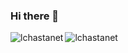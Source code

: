 ### Hi there 👋

<!--
**lchastanet/lchastanet** is a ✨ _special_ ✨ repository because its `README.md` (this file) appears on your GitHub profile.

Here are some ideas to get you started:

- 🔭 I’m currently working on ...
- 🌱 I’m currently learning ...
- 👯 I’m looking to collaborate on ...
- 🤔 I’m looking for help with ...
- 💬 Ask me about ...
- 📫 How to reach me: ...
- 😄 Pronouns: ...
- ⚡ Fun fact: ...
-->
<p><img align="center" src="https://github-readme-stats.vercel.app/api?username=lchastanet&show_icons=true&theme=tokyonight" alt="lchastanet" /><img align="left" src="https://github-readme-stats.vercel.app/api/top-langs/?username=lchastanet&layout=compact&hide=html,css&theme=tokyonight" alt="lchastanet" /></p>
